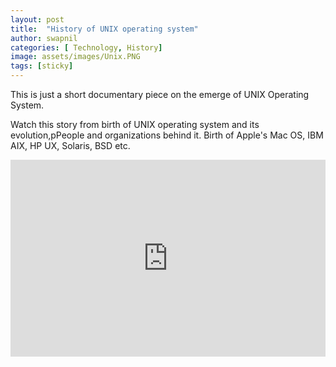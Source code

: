```yaml
---
layout: post
title:  "History of UNIX operating system"
author: swapnil
categories: [ Technology, History]
image: assets/images/Unix.PNG
tags: [sticky]
---
```

This is just a short documentary piece on the emerge of UNIX Operating System.

Watch this story from birth of UNIX operating system and its evolution,pPeople and organizations behind it.
Birth of Apple's Mac OS, IBM AIX, HP UX, Solaris, BSD etc.

<p><iframe style="width:100%;" height="315" src="https://www.youtube.com/embed/Cniqsc9QfDo?rel=0&amp;showinfo=0" frameborder="0" allowfullscreen></iframe></p>
